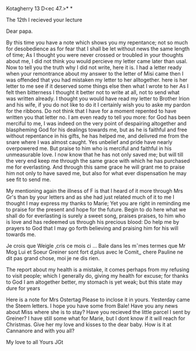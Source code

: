  Kotagherry 13 D<ec 47.>*
 <Monday>*

The 12th I recieved your lecture

Dear papa.

By this time you have a note which shows you my repentance; not so much for desobedience as for fear that I shall be let without news the same length of time; As I thought you were never crossed or troubled in your thoughts about me, I did not think you would percieve my letter came later than usal. Now to tell you the truth why I did not write, here it is. I had a letter ready when your remontrance about my answer to the letter of Misi came then I was offended that you had mistaken my letter to her alltogether. here is her letter to me see if it deserved some things else then what I wrote to her As I felt then bitterness I thought it better not to write at all, not to send what was written already. I thought you would have read my letter to Brother Irion and his wife, if you do not like to do it I certainly wish you to aske my pardon for the ribbons. Do not think that I have for a moment repented to have written you that letter no. I am even ready to tell you more: for God has been merciful to me, I was indeed on the very point of despairing altogether and blaspheming God for his dealings towards me, but as he is faithful and free without repentance in his gifts, he has helped me, and delivred me from the snare where I was almost caught. Yes unbelief and pride have nearly overpowered me. But praise to him who is merciful and faithful in his unmeasurable love. I now know that he has not only saved me; but will till the very end keep me through the same grace with which he has purchased me for everlasting. And through this same grace he will grant me to praise him not only to have saved me, but also for what ever dispensation he may see fit to send me.

My mentioning again the illness of F is that I heard of it more through Mrs Gr's than by your letters and as she had just related much of it to me I thought I may express my thanks to Marie; Yet you are right in reminding me to praise for the present and hope for the future. Begin to do here what we shall do for everlasting is surely a sweet song, praises praises, to him who is love and has redeemed us through his precious blood: Do help me by prayers to God that I may go forth believing and praising him for his will towards me.

Je crois que Weigle ‚cris ce mois ci … Bale dans les mˆmes termes que Mr Mog Lui et Soeur Greiner sont fort d‚plus avec le Comit‚, chere Pauline ne dit pas grand chose, moi je ne dis rien.

The report about my health is a mistake, it comes perhaps from my refusing to visit people; which I generally do, giving my health for excuse; for thanks to God I am altogether better, my stomach is yet weak; but this state may dure for years

Here is a note for Mrs Ostertag Please to inclose it in yours. Yesterday came the Steem letters. I hope you have some from Bale! Have you any news about Miss where she is to stay? Have you recieved the little parcel I sent by Greiner? I have still some what for Marie, but I dont know if it will reach for Christmas. Give her my love and kisses to the dear baby. How is it at Cannanore and with you all?

My love to all
 Yours JGt

